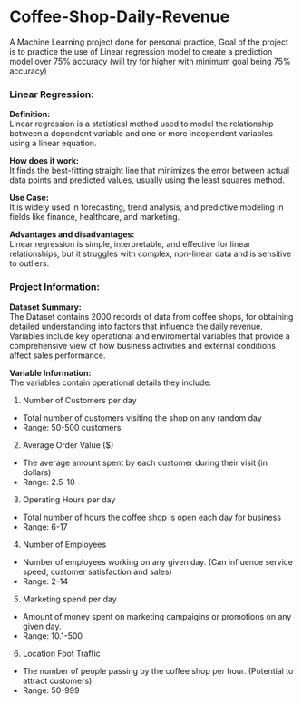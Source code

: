 # Coffee-Shop-Daily-Revenue
A Machine Learning project done for personal practice, Goal of the project is to practice the use of Linear regression model to create a prediction model over 75% accuracy (will try for higher with minimum goal being 75% accuracy)

### Linear Regression:
**Definition:**  
Linear regression is a statistical method used to model the relationship between a dependent variable and one or more independent variables using a linear equation.

**How does it work:**  
It finds the best-fitting straight line that minimizes the error between actual data points and predicted values, usually using the least squares method.

**Use Case:**  
It is widely used in forecasting, trend analysis, and predictive modeling in fields like finance, healthcare, and marketing.

**Advantages and disadvantages:**  
Linear regression is simple, interpretable, and effective for linear relationships, but it struggles with complex, non-linear data and is sensitive to outliers.

### Project Information:
**Dataset Summary:**  
The Dataset contains 2000 records of data from coffee shops, for obtaining detailed understanding into factors that influence the daily revenue. Variables include key operational and enviromental variables that provide a comprehensive view of how business activities and external conditions affect sales performance.  

**Variable Information:**  
The variables contain operational details they include:  

1. Number of Customers per day
* Total number of customers visiting the shop on any random day
* Range: 50-500 customers
2. Average Order Value ($)
* The average amount spent by each customer during their visit (in dollars)
* Range: 2.5-10
3. Operating Hours per day
* Total number of hours the coffee shop is open each day for business
* Range: 6-17
4. Number of Employees
* Number of employees working on any given day. (Can influence service speed, customer satisfaction and sales)
* Range: 2-14
5. Marketing spend per day
* Amount of money spent on marketing campaigins or promotions on any given day.
* Range: 10.1-500
6. Location Foot Traffic
* The number of people passing by the coffee shop per hour. (Potential to attract customers)
* Range: 50-999



